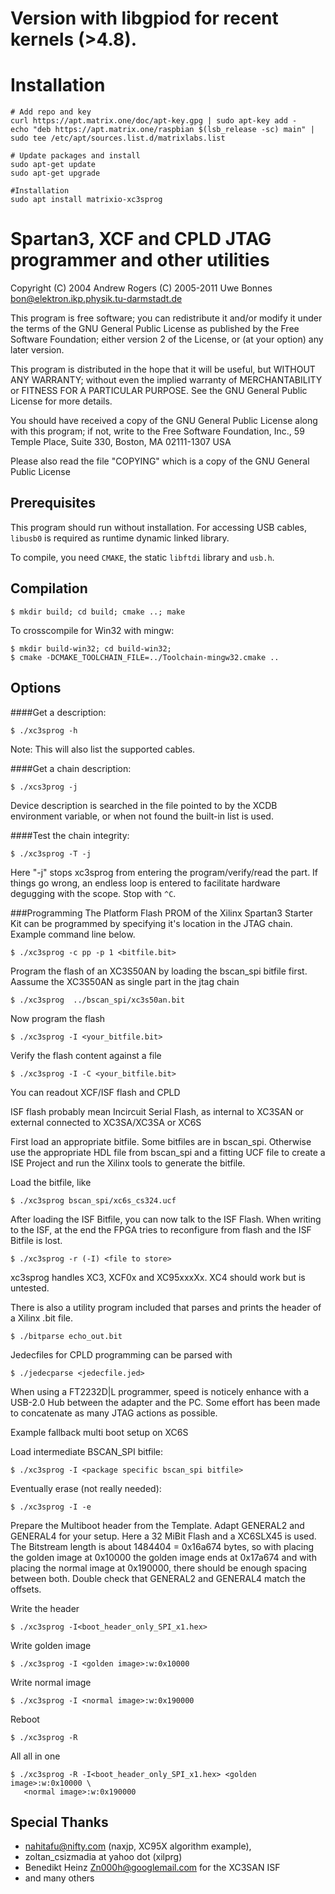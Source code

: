 
# Version with libgpiod for recent kernels (>4.8).

# Installation
```
# Add repo and key
curl https://apt.matrix.one/doc/apt-key.gpg | sudo apt-key add -
echo "deb https://apt.matrix.one/raspbian $(lsb_release -sc) main" | sudo tee /etc/apt/sources.list.d/matrixlabs.list

# Update packages and install
sudo apt-get update
sudo apt-get upgrade

#Installation
sudo apt install matrixio-xc3sprog

```

# Spartan3, XCF and CPLD JTAG programmer and other utilities

Copyright (C) 2004 Andrew Rogers
          (C) 2005-2011 Uwe Bonnes bon@elektron.ikp.physik.tu-darmstadt.de

This program is free software; you can redistribute it and/or modify
it under the terms of the GNU General Public License as published by
the Free Software Foundation; either version 2 of the License, or
(at your option) any later version.

This program is distributed in the hope that it will be useful,
but WITHOUT ANY WARRANTY; without even the implied warranty of
MERCHANTABILITY or FITNESS FOR A PARTICULAR PURPOSE.  See the
GNU General Public License for more details.

You should have received a copy of the GNU General Public License
along with this program; if not, write to the Free Software
Foundation, Inc., 59 Temple Place, Suite 330, Boston, MA  02111-1307  USA 

Please also read the file "COPYING" which is a copy of the GNU General
Public License

## Prerequisites
This program should run without installation. For accessing USB cables, `libusb0`
is required as runtime dynamic linked library.

To compile, you need `CMAKE`, the static `libftdi` library and `usb.h`. 

## Compilation

```
$ mkdir build; cd build; cmake ..; make
```
To crosscompile for Win32 with mingw:

```
$ mkdir build-win32; cd build-win32; 
$ cmake -DCMAKE_TOOLCHAIN_FILE=../Toolchain-mingw32.cmake ..
```

## Options

####Get a description:
```
$ ./xc3sprog -h
```
Note: This will also list the supported cables.

####Get a chain description:
```
$ ./xcs3prog -j
```
Device description is searched in the file pointed to by the XCDB environment 
variable, or when not found the built-in list is used.

####Test the chain integrity:
```
$ ./xc3sprog -T -j
```
Here "-j" stops xc3sprog from entering the program/verify/read the part. If
things go wrong, an endless loop is entered to facilitate hardware degugging
with the scope.
Stop with `^C`.

###Programming
The Platform Flash PROM of the Xilinx Spartan3 Starter Kit can be programmed
by specifying it's location in the JTAG chain. Example command line below.
```
$ ./xc3sprog -c pp -p 1 <bitfile.bit>
```
Program the flash of an XC3S50AN by loading the bscan_spi bitfile
first. Aassume the XC3S50AN as single part in the jtag chain
```
$ ./xc3sprog  ../bscan_spi/xc3s50an.bit
```
Now program the flash
```
$ ./xc3sprog -I <your_bitfile.bit>
```
Verify the flash content against a file
```
$ ./xc3sprog -I -C <your_bitfile.bit>
```
You can readout XCF/ISF flash and CPLD

ISF flash probably mean Incircuit Serial Flash, as internal to XC3SAN or 
external connected to XC3SA/XC3SA or XC6S

First load an appropriate bitfile. Some bitfiles are in bscan_spi. Otherwise
use the appropriate HDL file from bscan_spi and a fitting UCF file to create
a ISE Project and run the Xilinx tools to generate the bitfile.

Load the bitfile, like
```
$ ./xc3sprog bscan_spi/xc6s_cs324.ucf
```
After loading the ISF Bitfile, you can now talk to the ISF Flash. When 
writing to the ISF, at the end the FPGA tries to reconfigure from flash
and the ISF Bitfile is lost.
```
$ ./xc3sprog -r (-I) <file to store>
```
xc3sprog handles XC3, XCF0x and XC95xxxXx. XC4 should work but is untested.

There is also a utility program included that parses and prints the header
of a Xilinx .bit file.
```
$ ./bitparse echo_out.bit
```
Jedecfiles for CPLD programming can be parsed with
```
$ ./jedecparse <jedecfile.jed>
```
When using a FT2232D|L programmer, speed is noticely enhance with a USB-2.0 
Hub between the adapter and the PC. Some effort has been made to concatenate 
as many JTAG actions as possible.

Example fallback multi boot setup on XC6S

Load intermediate BSCAN_SPI bitfile:
```
$ ./xc3sprog -I <package specific bscan_spi bitfile>
```
Eventually erase (not really needed):
```
$ ./xc3sprog -I -e
```

Prepare the Multiboot header from the Template. Adapt GENERAL2 and GENERAL4 for
your setup. Here a 32 MiBit Flash and a XC6SLX45 is used. The Bitstream length
is about 1484404 = 0x16a674 bytes, so with placing the golden image at 0x10000 
the golden image ends at 0x17a674 and with placing the normal image at 0x190000,
there should be enough spacing between both. Double check that GENERAL2 and 
GENERAL4 match the offsets.

Write the header
```
$ ./xc3sprog -I<boot_header_only_SPI_x1.hex> 
```

Write golden image
```
$ ./xc3sprog -I <golden image>:w:0x10000
```
 
Write normal image
```
$ ./xc3sprog -I <normal image>:w:0x190000
```

Reboot
```
$ ./xc3sprog -R
```

All all in one
```
$ ./xc3sprog -R -I<boot_header_only_SPI_x1.hex> <golden image>:w:0x10000 \
   <normal image>:w:0x190000
```

## Special Thanks

* nahitafu@nifty.com (naxjp, XC95X algorithm example),
* zoltan_csizmadia at yahoo dot (xilprg)
* Benedikt Heinz <Zn000h@googlemail.com> for the XC3SAN ISF 
* and many others
